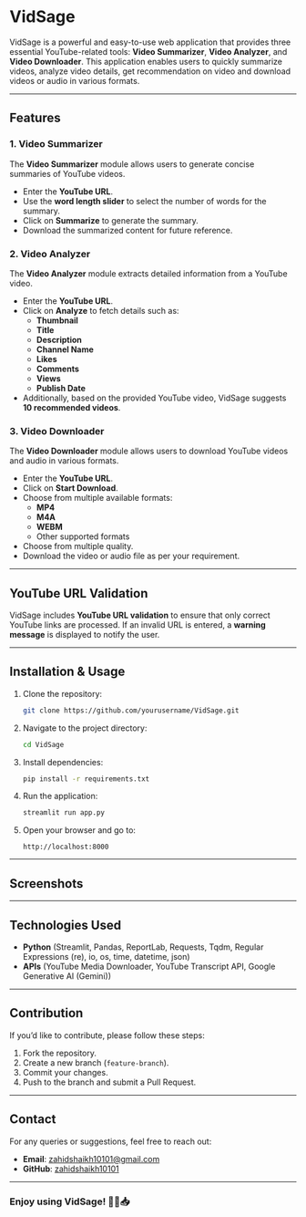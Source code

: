 # VidSage

VidSage is a powerful and easy-to-use web application that provides three essential YouTube-related tools: **Video Summarizer**, **Video Analyzer**, and **Video Downloader**. This application enables users to quickly summarize videos, analyze video details, get recommendation on video and download videos or audio in various formats.

---

## Features

### 1. Video Summarizer
The **Video Summarizer** module allows users to generate concise summaries of YouTube videos.
- Enter the **YouTube URL**.
- Use the **word length slider** to select the number of words for the summary.
- Click on **Summarize** to generate the summary.
- Download the summarized content for future reference.

### 2. Video Analyzer
The **Video Analyzer** module extracts detailed information from a YouTube video.
- Enter the **YouTube URL**.
- Click on **Analyze** to fetch details such as:
  - **Thumbnail**
  - **Title**
  - **Description**
  - **Channel Name**
  - **Likes**
  - **Comments**
  - **Views**
  - **Publish Date**
- Additionally, based on the provided YouTube video, VidSage suggests **10 recommended videos**.

### 3. Video Downloader
The **Video Downloader** module allows users to download YouTube videos and audio in various formats.
- Enter the **YouTube URL**.
- Click on **Start Download**.
- Choose from multiple available formats:
  - **MP4**
  - **M4A**
  - **WEBM**
  - Other supported formats
- Choose from multiple quality.
- Download the video or audio file as per your requirement.

---

## YouTube URL Validation
VidSage includes **YouTube URL validation** to ensure that only correct YouTube links are processed. If an invalid URL is entered, a **warning message** is displayed to notify the user.

---

## Installation & Usage
1. Clone the repository:
   ```bash
   git clone https://github.com/yourusername/VidSage.git
   ```
2. Navigate to the project directory:
   ```bash
   cd VidSage
   ```
3. Install dependencies:
   ```bash
   pip install -r requirements.txt
   ```
4. Run the application:
   ```bash
   streamlit run app.py
   ```
5. Open your browser and go to:
   ```
   http://localhost:8000
   ```

---

## Screenshots


---

## Technologies Used
- **Python** (Streamlit, Pandas, ReportLab, Requests, Tqdm, Regular Expressions (re), io, os, time, datetime, json)
- **APIs** (YouTube Media Downloader, YouTube Transcript API, Google Generative AI (Gemini))

---

## Contribution
If you’d like to contribute, please follow these steps:
1. Fork the repository.
2. Create a new branch (`feature-branch`).
3. Commit your changes.
4. Push to the branch and submit a Pull Request.

---

## Contact
For any queries or suggestions, feel free to reach out:
- **Email**: zahidshaikh10101@gmail.com
- **GitHub**: [zahidshaikh10101](https://github.com/zahidshaikh10101)

---

### Enjoy using VidSage! 🎥📌📥

